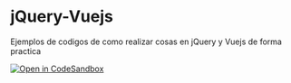 # jQuery-Vuejs
Ejemplos de codigos de como realizar cosas en jQuery y Vuejs de forma practica



[![Open in CodeSandbox](https://img.shields.io/badge/Open%20in-CodeSandbox-blue?style=flat-square&logo=codesandbox)](https://githubbox.com/Gonzalo2310/jQuery-Vuejs)